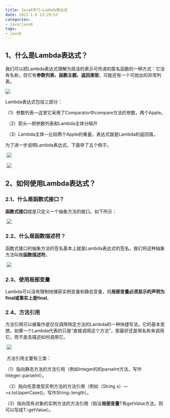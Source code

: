 ```yaml
---
title: Java8学习—Lambda表达式
date: 2021-1-8 23:29:53
categories:
- java/java8
tags:
- java8
---
```


## 1、什么是Lambda表达式？

​       我们可以把Lambda表达式理解为简洁的表示可传递的匿名函数的一种方式：它没有名称，但它有**参数列表、函数主题、返回类型**，可能还有一个可抛出的异常列表。

   ![](../../img/java基础/1.1.png)


   Lambda表达式包括三部分：

​    （1）参数列表—这里它采用了Comparator中compare方法的参数，两个Apple。

​    （2）箭头—把参数列表和Lambda主体分隔开

​    （3）Lambda主体—比较两个Apple的重量，表达式就是Lambda的返回值。

  为了进一步说明Lambda表达式，下面举了五个例子。

​     ![](../../img/java基础/1.2.png)


​     ![](../../img/java基础/1.3.png)


## 2、如何使用Lambda表达式？

###   2.1、什么是函数式接口？

​         **函数式接口**就是只定义一个抽象方法的接口。如下所示：

​        ![](../../img/java基础/1.4.png)


###   2.2、什么是函数描述符？

​          函数式接口的抽象方法的签名基本上就是Lambda表达式的签名。我们将这种抽象方法叫做**函数描述符**。

​       ![](../../img/java基础/1.5.png)


###  2.3、使用局部变量

​          Lambda可以没有限制地捕获实例变量和静态变量，但**局部变量必须显示的声明为final或事实上是final**。

###  2.4、方法引用

​        方法引用可以被看作是仅仅调用特定方法的Lambda的一种快捷写法。它的基本思想，如果一个Lambda代表的只是“直接调用这个方法”，那最好还是用名称来调用它。而不是去描述如何调用它。

​         ![](../../img/java基础/1.6.png)


​       方法引用主要有三类：

​        （1）指向静态方法的方法引用（例如Integer的的parseInt方法，写作Integer::parseInt）。

​        （2）指向任意类型实例方法的方法引用（例如（String s）—>s.toUpperCase()，写作String::length）。

​        （3）指向现有对象的实例方法的方法引用（假设**局部变量**T有getValue方法，则可以写成T::getValue）。



